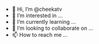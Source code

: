 - 👋 Hi, I’m @cheekatv
- 👀 I’m interested in ...
- 🌱 I’m currently learning ...
- 💞️ I’m looking to collaborate on ...
- 📫 How to reach me ...

<!---
cheekatv/cheekatv is a ✨ special ✨ repository because its `README.md` (this file) appears on your GitHub profile.
You can click the Preview link to take a look at your changes.
--->
